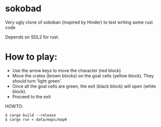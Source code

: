 # sokobad
Very ugly clone of sokoban (inspired by Hinder) to test writing some rust code

Depends on SDL2 for rust.

# How to play:
- Use the arrow keys to move the character (red block)
- Move the crates (brown blocks) on the goal cells (yellow block). They should turn 'light green'.
- Once all the goal cells are green, the exit (black block) will open (white block).
- Proceed to the exit

HOWTO:

```
$ cargo build --release
$ cargo run < data/maps/map0
```
